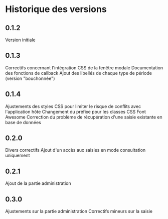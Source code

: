 # Historique des versions

## 0.1.2
Version initiale

## 0.1.3
Correctifs concernant l'intégration CSS de la fenêtre modale
Documentation des fonctions de callback
Ajout des libellés de chaque type de période (version "bouchonnée")

## 0.1.4
Ajustements des styles CSS pour limiter le risque de conflits avec l'application hôte
Changement du préfixe pour les classes CSS Font Awesome
Correction du problème de récupération d'une saisie existante en base de données


## 0.2.0
Divers correctifs
Ajout d'un accès aux saisies en mode consultation uniquement 


## 0.2.1
Ajout de la partie administration


## 0.3.0
Ajustements sur la partie administration
Correctifs mineurs sur la saisie
